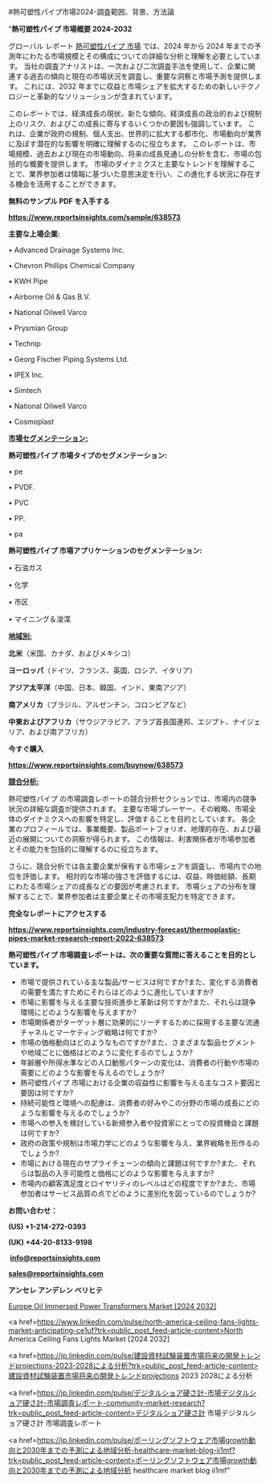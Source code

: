 #熱可塑性パイプ市場2024-調査範囲、背景、方法論

"<strong>熱可塑性パイプ 市場概要 2024-2032</strong>

グローバル レポート <a href=https://www.reportsinsights.com/sample/638573>熱可塑性パイプ 市場</a> では、2024 年から 2024 年までの予測年にわたる市場規模とその構成についての詳細な分析と理解を必要としています。 当社の調査アナリストは、一次および二次調査手法を使用して、企業に関連する過去の傾向と現在の市場状況を調査し、重要な洞察と市場予測を提供します。 これには、2032 年までに収益と市場シェアを拡大​​するための新しいテクノロジーと革新的なソリューションが含まれています。

このレポートでは、経済成長の現状、新たな傾向、経済成長の政治的および規制上のリスク、およびこの成長に寄与するいくつかの要因も強調しています。 これは、企業が政府の規制、個人支出、世界的に拡大する都市化、市場動向が業界に及ぼす潜在的な影響を明確に理解するのに役立ちます。 このレポートは、市場規模、過去および現在の市場動向、将来の成長見通しの分析を含む、市場の包括的な概要を提供します。 市場のダイナミクスと主要なトレンドを理解することで、業界参加者は情報に基づいた意思決定を行い、この進化する状況に存在する機会を活用することができます。

<strong><b>無料のサンプル PDF を入手する</b></strong>

<a href=https://www.reportsinsights.com/sample/638573><strong><u>https://www.reportsinsights.com/sample/638573</u></strong></a>

<strong>主要な上場企業:</strong>

• Advanced Drainage Systems Inc.

• Chevron Phillips Chemical Company

• KWH Pipe

• Airborne Oil & Gas B.V.

• National Oilwell Varco

• Prysmian Group

• Technip

• Georg Fischer Piping Systems Ltd.

• IPEX Inc.

• Simtech

• National Oilwell Varco

• Cosmoplast

<strong><u>市場セグメンテーション</u></strong><strong><u>:</u></strong>

<strong>熱可塑性パイプ 市場タイプのセグメンテーション:</strong>

• pe

• PVDF.

• PVC

• PP.

• pa

<strong>熱可塑性パイプ 市場アプリケーションのセグメンテーション:</strong>

• 石油ガス

• 化学

• 市区

• マイニング＆浚渫

<strong><u>地域別</u></strong><strong><u>:</u></strong>

<strong>北米</strong>（米国、カナダ、およびメキシコ）

<strong>ヨーロッパ</strong>（ドイツ、フランス、英国、ロシア、イタリア）

<strong>アジア太平洋</strong>（中国、日本、韓国、インド、東南アジア）

<strong>南アメリカ</strong>（ブラジル、アルゼンチン、コロンビアなど）

<strong>中東およびアフリカ</strong>（サウジアラビア、アラブ首長国連邦、エジプト、ナイジェリア、および南アフリカ）

<strong>今すぐ購入</strong>

<a href=https://www.reportsinsights.com/buynow/638573><strong><u>https://www.reportsinsights.com/buynow/638573</u></strong></a>

<strong><u>競合分析:</u></strong>

熱可塑性パイプ の市場調査レポートの競合分析セクションでは、市場内の競争状況の詳細な調査が提供されます。 主要な市場プレーヤー、その戦略、市場全体のダイナミクスへの影響を特定し、評価することを目的としています。 各企業のプロフィールでは、事業概要、製品ポートフォリオ、地理的存在、および最近の展開についての洞察が得られます。 この情報は、利害関係者が市場参加者とその能力を包括的に理解するのに役立ちます。

さらに、競合分析では各主要企業が保有する市場シェアを調査し、市場内での地位を評価します。 相対的な市場の強さを評価するには、収益、時価総額、長期にわたる市場シェアの成長などの要因が考慮されます。 市場シェアの分布を理解することで、業界参加者は主要企業とその市場支配力を特定できます。

<strong>完全なレポートにアクセスする</strong>

<a href=https://www.reportsinsights.com/industry-forecast/thermoplastic-pipes-market-research-report-2022-638573><strong><u><b>https://www.reportsinsights.com/industry-forecast/thermoplastic-pipes-market-research-report-2022-638573</b></u></strong></a>

<strong><b>熱可塑性パイプ 市場調査レポートは、次の重要な質問に答えることを目的としています。</b></strong>
<ul>
  <li>市場で提供されている主な製品/サービスは何ですか?また、変化する消費者の需要を満たすためにそれらはどのように進化していますか?</li>
  <li>市場に影響を与える主要な技術進歩と革新は何ですか?また、それらは競争環境にどのような影響を与えますか?</li>
  <li>市場関係者がターゲット層に効果的にリーチするために採用する主要な流通チャネルとマーケティング戦略は何ですか?</li>
  <li>市場の価格動向はどのようなものですか?また、さまざまな製品セグメントや地域ごとに価格はどのように変化するのでしょうか?</li>
  <li>年齢層や所得水準などの人口動態パターンの変化は、消費者の行動や市場の需要にどのような影響を与えるのでしょうか?</li>
  <li>熱可塑性パイプ 市場における企業の収益性に影響を与える主なコスト要因と要因は何ですか?</li>
  <li>持続可能性と環境への配慮は、消費者の好みやこの分野の市場の成長にどのような影響を与えるのでしょうか?</li>
  <li>市場への参入を検討している新規参入者や投資家にとっての投資機会と課題は何ですか?</li>
  <li>政府の政策や規制は市場力学にどのような影響を与え、業界戦略を形作るのでしょうか?</li>
  <li>市場における現在のサプライチェーンの傾向と課題は何ですか?また、それらは製品の入手可能性と価格にどのような影響を与えますか?</li>
  <li>市場内の顧客満足度とロイヤリティのレベルはどの程度ですか?また、市場参加者はサービス品質の点でどのように差別化を図っているのでしょうか?</li>
</ul>
<strong>お問い合わせ：</strong>

<strong>(US) +1-214-272-0393</strong>

<strong>(UK) +44-20-8133-9198</strong>

<strong> </strong><a href=info@reportsinsights.com><strong><u>info@reportsinsights.com</u></strong></a>

<a href=sales@reportsinsights.com><strong><u>sales@reportsinsights.com</u></strong></a>

<strong>アンセレ アンデレン ベリヒテ</strong>

<a href=https://www.linkedin.com/pulse/europe-oil-immersed-power-transformers-market-tel9f/>Europe Oil Immersed Power Transformers Market [2024 2032]</a>

<a href=https://www.linkedin.com/pulse/north-america-ceiling-fans-lights-market-anticipating-ce1uf?trk=public_post_feed-article-content>North America Ceiling Fans Lights Market [2024 2032]</a>

<a href=https://jp.linkedin.com/pulse/建設資材試験装置市場将来の開発トレンドprojections-2023-2028による分析?trk=public_post_feed-article-content>建設資材試験装置市場将来の開発トレンドprojections 2023 2028による分析</a>

<a href=https://jp.linkedin.com/pulse/デジタルショア硬さ計-市場デジタルショア硬さ計-市場調査レポート-community-market-research?trk=public_post_feed-article-content>デジタルショア硬さ計 市場デジタルショア硬さ計 市場調査レポート</a>

<a href=https://jp.linkedin.com/pulse/ポーリングソフトウェア市場growth動向と2030年までの予測による地域分析-healthcare-market-blog-ii1mf?trk=public_post_feed-article-content>ポーリングソフトウェア市場growth動向と2030年までの予測による地域分析 healthcare market blog ii1mf</a>"
